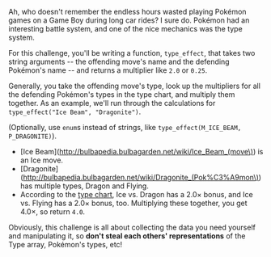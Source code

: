 Ah, who doesn't remember the endless hours wasted playing Pokémon games on a Game Boy during long car rides? I sure do. Pokémon had an interesting battle system, and one of the nice mechanics was the type system.

For this challenge, you'll be writing a function, `type_effect`, that takes two string arguments -- the offending move's name and the defending Pokémon's name -- and returns a multiplier like `2.0` or `0.25`.

Generally, you take the offending move's type, look up the multipliers for all the defending Pokémon's types in the type chart, and multiply them together. As an example, we'll run through the calculations for `type_effect("Ice Beam", "Dragonite")`.

(Optionally, use `enum`s instead of strings, like `type_effect(M_ICE_BEAM, P_DRAGONITE)`).

  - [Ice Beam](http://bulbapedia.bulbagarden.net/wiki/Ice_Beam_(move\)) is an Ice move.
  - [Dragonite](http://bulbapedia.bulbagarden.net/wiki/Dragonite_(Pok%C3%A9mon\)) has multiple types, Dragon and Flying.
  - According to the [type chart](http://bulbapedia.bulbagarden.net/wiki/Type_chart), Ice vs. Dragon has a 2.0× bonus, and Ice vs. Flying has a 2.0× bonus, too. Multiplying these together, you get 4.0×, so return `4.0`.

Obviously, this challenge is all about collecting the data you need yourself and manipulating it, so **don't steal each others' representations** of the Type array, Pokémon's types, etc!